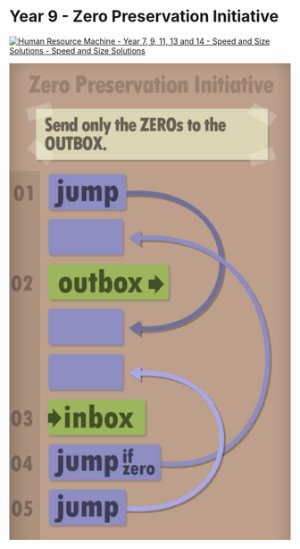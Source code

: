 # Year 9 - Zero Preservation Initiative

[![Human Resource Machine - Year 7, 9, 11, 13 and 14 - Speed and Size Solutions - Speed and Size Solutions](https://img.youtube.com/vi/6cHR45MjeMI/0.jpg)](https://www.youtube.com/watch?v=6cHR45MjeMI&t=47s)

![Solution for speed & size](solution.JPEG "Solution")